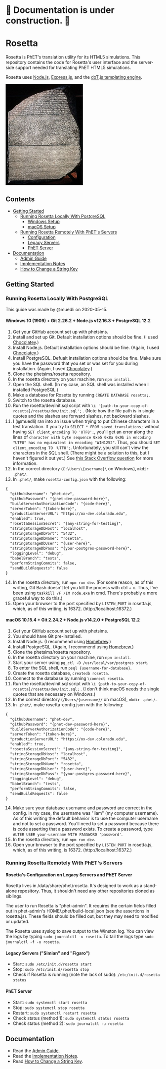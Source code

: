 # :construction: Documentation is under construction. :construction:

# Rosetta

Rosetta is PhET's translation utility for its HTML5 simulations. This repository contains the code for Rosetta's
user interface and the server-side support needed for translating PhET HTML5 simulations.

Rosetta uses [Node.js](https://nodejs.org/en/), [Express.js](https://expressjs.com/), and the [doT.js templating engine](https://olado.github.io/doT/index.html).

![Rosetta Stone](./img/rosetta.jpg)

## Contents

* [Getting Started]()
  * [Running Rosetta Locally With PostgreSQL]()
    * [Windows Setup]()
    * [macOS Setup]()
  * [Running Rosetta Remotely With PhET's Servers]()
    * [Configuration]()
    * [Legacy Servers]()
    * [PhET Server]()
* [Documentation]()
  * [Admin Guide]()
  * [Implementation Notes]()
  * [How to Change a String Key]()

## Getting Started

### Running Rosetta Locally With PostgreSQL

This guide was made by @muedli on 2020-05-15.

#### Windows 10 (1909) + Git 2.26.2 + Node.js v12.16.3 + PostgreSQL 12.2

1. Get your GitHub account set up with phetsims.
2. Install and set up Git. Default installation options should be fine.
  (I used [Chocolatey](https://chocolatey.org/).)
3. Install Node.js. Default installation options should be fine.
  (Again, I used [Chocolatey](https://chocolatey.org/).)
4. Install PostgreSQL. Defualt installation options should be fine. Make sure
  you have the password that you set or was set for you during installation.
  (Again, I used [Chocolatey](https://chocolatey.org/).)
5. Clone the phetsims/rosetta repository.
6. In the rosetta directory on your machine, run `npm install`.
7. Open the SQL shell. (In my case, an SQL shell was installed when I installed PostgreSQL.)
8. Make a database for Rosetta by running `CREATE DATABASE rosetta;`.
9. Switch to the rosetta database.
10. Run the rosetta/dev/init.sql script with `\i '{path-to-your-copy-of-rosetta}/rosetta/dev/init.sql';` .
    (Note how the file path is in single quotes and the slashes are forward slashes, not
    backward slashes.
11. I (@muedli) ran into an issue when trying to put Chinese characters in a test translation. If you try to
    `SELECT * FROM saved_translations;` without having `SET client_encoding TO 'UTF8';`, you'll get an error along the
    lines of
    `character with byte sequence 0xe5 0x8a 0x9b in encoding "UTF8" has no equivalent in encoding "WIN1252"`. Thus,
    you should `SET client_encoding TO 'UTF8';`. Unfortunately, you still can't view the characters in the SQL shell.
    (There might be a solution to this, but I haven't figured it out yet.) See
    [this Stack Overflow question](https://stackoverflow.com/questions/38481829/postgresql-character-with-byte-sequence-0xc2-0x81-in-encoding-utf8-has-no-equ)
    for more information.
12. In the correct directory (`C:\Users\{username}\` on Windows), `mkdir .phet/`.
13. In `.phet/`, make `rosetta-config.json` with the following:
```
{
  "githubUsername": "phet-dev",
  "githubPassword": "{phet-dev-password-here}",
  "buildServerAuthorizationCode": "{code-here}",
  "serverToken": "{token-here}",
  "productionServerURL": "https://ox-dev.colorado.edu",
  "enabled": true,
  "rosettaSessionSecret": "{any-string-for-testing}",
  "stringStorageDbHost": "localhost",
  "stringStorageDbPort": "5432",
  "stringStorageDbName": "rosetta",
  "stringStorageDbUser": "{user-here}",
  "stringStorageDbPass": "{your-postgres-password-here}",
  "loggingLevel": "debug",
  "babelBranch": "tests",
  "performStringCommits": false,
  "sendBuildRequests": false
}
```
14. In the rosetta directory, run `npm run dev`. (For some reason, as of this writing, Git Bash doesn't let you kill the 
    process with ctrl + c. Thus, I've been using `taskkill /F /IM node.exe` in cmd. There's probably
    a more graceful way to do this.)
15. Open your browser to the port specified by `LISTEN_PORT` in rosetta.js, which, as of
    this writing, is 16372. (http://localhost:16372.)

#### macOS 10.15.4 + Git 2.24.2 + Node.js v14.2.0 + PostgreSQL 12.2

1. Get your GitHub account set up with phetsims.
2. You should have Git pre-installed.
3. Install Node.js. (I recommend using [Homebrew](https://brew.sh/).)
4. Install PostgreSQL. (Again, I recommend using [Homebrew](https://brew.sh/).)
5. Clone the phetsims/rosetta repository.
6. In the rosetta directory on your machine, run `npm install`.
7. Start your server using `pg_ctl -D /usr/local/var/postgres start`.
8. To enter the SQL shell, run `psql {username-for-database}`.
9. Create the rosetta database, `createdb rosetta`.
10. Connect to the database by running `\connect rosetta`.
11. Run the rosetta/dev/init.sql script with `\i {path-to-your-copy-of-rosetta}/rosetta/dev/init.sql;` .
    (I don't think macOS needs the single quotes that are necessary on Windows.)
12. In the correct directory (`/Users/{username}/` on macOS), `mkdir .phet/`.
13. In `.phet/`, make rosetta-config.json with the following:
```
{
  "githubUsername": "phet-dev",
  "githubPassword": "{phet-dev-password-here}",
  "buildServerAuthorizationCode": "{code-here}",
  "serverToken": "{token-here}",
  "productionServerURL": "https://ox-dev.colorado.edu",
  "enabled": true,
  "rosettaSessionSecret": "{any-string-for-testing}",
  "stringStorageDbHost": "localhost",
  "stringStorageDbPort": "5432",
  "stringStorageDbName": "rosetta",
  "stringStorageDbUser": "{user-here}",
  "stringStorageDbPass": "{your-postgres-password-here}",
  "loggingLevel": "debug",
  "babelBranch": "tests",
  "performStringCommits": false,
  "sendBuildRequests": false
}
```
14. Make sure your database username and password are correct in the config. In my
    case, the username was "liam" (my computer username). As of this writing the default
    behavior is to use the computer username and not to set a password. You'll need to set
    a password because there is code asserting that a password exists. To create a password,
    type `ALTER USER your-username WITH PASSWORD 'password'`.
15. In the rosetta directory, run `npm run dev`.
16. Open your browser to the port specified by `LISTEN_PORT` in rosetta.js, which, as of
    this writing, is 16372. (http://localhost:16372.)

### Running Rosetta Remotely With PhET's Servers

#### Rosetta's Configuration on Legacy Servers and PhET Server

Rosetta lives in /data/share/phet/rosetta. It's designed to work as a stand-alone repository.
Thus, it shouldn't need any other repositories cloned as siblings.

The user to run Rosetta is "phet-admin". It requires the certain fields filled out in
phet-admin's HOME/.phet/build-local.json (see the assertions in rosetta.js). These fields
should be filled out, but they may need to modified or updated.

The Rosetta uses syslog to save output to the Winston log. You can view the logs by typing
`sudo journalctl -u rosetta`. To tail the logs type `sudo journalctl -f -u rosetta`.

#### Legacy Servers ("Simian" and "Figaro") 

* Start: `sudo /etc/init.d/rosetta start`
* Stop: `sudo /etc/init.d/rosetta stop`
* Check if Rosetta is running (note the lack of sudo): `/etc/init.d/rosetta status`

#### PhET Server

* Start: `sudo systemctl start rosetta`
* Stop: `sudo systemctl stop rosetta`
* Restart: `sudo systemctl restart rosetta`
* Check status (method 1): `sudo systemctl status rosetta`
* Check status (method 2): `sudo journalctl -u rosetta`

## Documentation

* Read the [Admin Guide]().
* Read the [Implementation Notes]().
* Read [How to Change a String Key]().